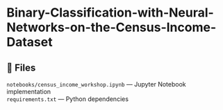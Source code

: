 # Binary-Classification-with-Neural-Networks-on-the-Census-Income-Dataset

## 📂 Files

`notebooks/census_income_workshop.ipynb` — Jupyter Notebook implementation  
`requirements.txt` — Python dependencies  
